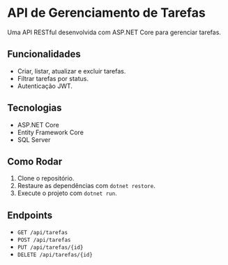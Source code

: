 # API de Gerenciamento de Tarefas

Uma API RESTful desenvolvida com ASP.NET Core para gerenciar tarefas.

## Funcionalidades
- Criar, listar, atualizar e excluir tarefas.
- Filtrar tarefas por status.
- Autenticação JWT.

## Tecnologias
- ASP.NET Core
- Entity Framework Core
- SQL Server

## Como Rodar
1. Clone o repositório.
2. Restaure as dependências com `dotnet restore`.
3. Execute o projeto com `dotnet run`.

## Endpoints
- `GET /api/tarefas`
- `POST /api/tarefas`
- `PUT /api/tarefas/{id}`
- `DELETE /api/tarefas/{id}`
